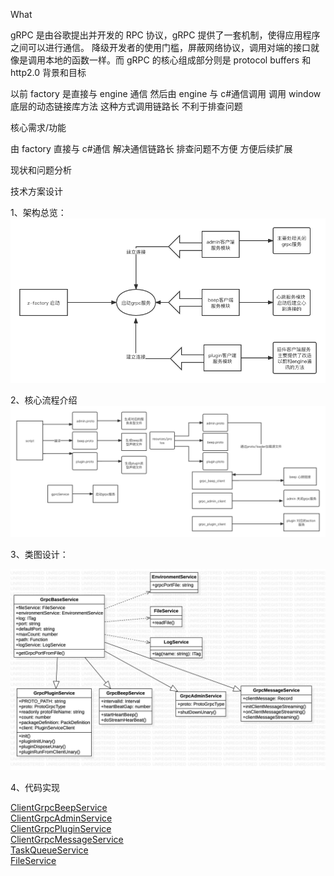 What

gRPC 是由谷歌提出并开发的 RPC 协议，gRPC 提供了一套机制，使得应用程序之间可以进行通信。 降级开发者的使用门槛，屏蔽网络协议，调用对端的接口就像是调用本地的函数一样。而 gRPC 的核心组成部分则是 protocol buffers 和 http2.0
背景和目标

以前 factory 是直接与 engine 通信 然后由 engine 与 c#通信调用 调用 window 底层的动态链接库方法
这种方式调用链路长 不利于排查问题

核心需求/功能

由 factory 直接与 c#通信 解决通信链路长 排查问题不方便 方便后续扩展

现状和问题分析

技术方案设计

 1、架构总览：
![架构总览](1.png)


 2、核心流程介绍
![核心流程](2.png)


 3、类图设计：

![GRPC类图](GrpcClassDiagram.jpg)

 4、代码实现

[ClientGrpcBeepService](ClientGrpcBeepService.ts)  
[ClientGrpcAdminService](ClientGrpcAdminService.ts)  
[ClientGrpcPluginService](ClientGrpcPluginService.ts)  
[ClientGrpcMessageService](ClientGrpcMessageService.ts)  
[TaskQueueService](taskQueue/brower/TaskQueueService.ts)  
[FileService](taskQueue/brower/FileService.ts)


